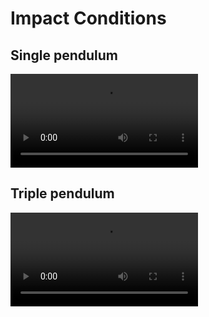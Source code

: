 # Impact Conditions

## Single pendulum

<video src="https://github.com/user-attachments/assets/1a4e5102-b25d-4597-ad7d-0955cb39efc8">
</video>

## Triple pendulum

<video src="https://github.com/user-attachments/assets/541ee2e8-2898-4307-b377-64ce210f8464">
</video>
